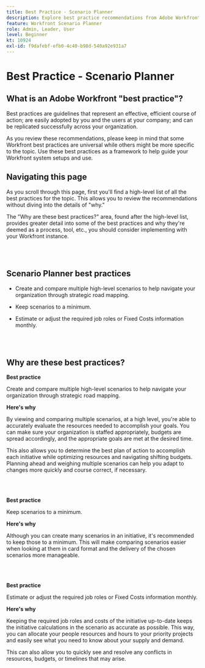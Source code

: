 ```yaml
---
title: Best Practice - Scenario Planner
description: Explore best practice recommendations from Adobe Workfront experts about the Scenario Planner tool.
feature: Workfront Scenario Planner
role: Admin, Leader, User
level: Beginner
kt: 10924
exl-id: f9dafebf-efb0-4c40-b98d-540a92e931a7
---
```

# Best Practice - Scenario Planner

## What is an Adobe Workfront "best practice"? 

Best practices are guidelines that represent an effective, efficient course of action; are easily adopted by you and the users at your company; and can be replicated successfully across your organization. 

As you review these recommendations, please keep in mind that some Workfront best practices are universal while others might be more specific to the topic. Use these best practices as a framework to help guide your Workfront system setups and use.

## Navigating this page 

As you scroll through this page, first you'll find a high-level list of all the best practices for the topic. This allows you to review the recommendations without diving into the details of "why." 

The "Why are these best practices?" area, found after the high-level list, provides greater detail into some of the best practices and why they're deemed as a process, tool, etc., you should consider implementing with your Workfront instance. 

</br>
</br>

## Scenario Planner best practices 

* Create and compare multiple high-level scenarios to help navigate your organization through strategic road mapping. 

* Keep scenarios to a minimum. 

* Estimate or adjust the required job roles or Fixed Costs information monthly. 

</br>
</br>

## Why are these best practices? 

**Best practice**

Create and compare multiple high-level scenarios to help navigate your organization through strategic road mapping. 



**Here's why**

By viewing and comparing multiple scenarios, at a high level, you're able to accurately evaluate the resources needed to accomplish your goals. You can make sure your organization is staffed appropriately, budgets are spread accordingly, and the appropriate goals are met at the desired time. 

 

This also allows you to determine the best plan of action to accomplish each initiative while optimizing resources and navigating shifting budgets. Planning ahead and weighing multiple scenarios can help you adapt to changes more quickly and course correct, if necessary. 

</br>
</br>

**Best practice**

Keep scenarios to a minimum. 



**Here's why**
 
Although you can create many scenarios in an initiative, it's recommended to keep those to a minimum. This will make comparing scenarios easier when looking at them in card format and the delivery of the chosen scenarios more manageable. 

</br>
</br>

**Best practice**

Estimate or adjust the required job roles or Fixed Costs information monthly. 

**Here's why**

Keeping the required job roles and costs of the initiative up-to-date keeps the initiative calculations in the scenario as accurate as possible. This way, you can allocate your people resources and hours to your priority projects and easily see what you need to know about your supply and demand.  

 

This can also allow you to quickly see and resolve any conflicts in resources, budgets, or timelines that may arise.
